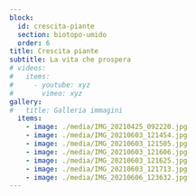 ```yaml
---
block: 
  id: crescita-piante
  section: biotopo-umido
  order: 6
title: Crescita piante
subtitle: La vita che prospera
# videos:
#   items:
#     - youtube: xyz
#       vimeo: xyz
gallery:
#   title: Galleria immagini
  items:
    - image: ./media/IMG_20210425_092220.jpg
    - image: ./media/IMG_20210603_121454.jpg
    - image: ./media/IMG_20210603_121505.jpg
    - image: ./media/IMG_20210603_121606.jpg
    - image: ./media/IMG_20210603_121625.jpg
    - image: ./media/IMG_20210603_121713.jpg
    - image: ./media/IMG_20210606_123632.jpg
---
```

